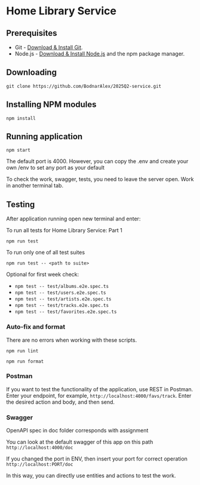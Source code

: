 # Home Library Service

## Prerequisites

- Git - [Download & Install Git](https://git-scm.com/downloads).
- Node.js - [Download & Install Node.js](https://nodejs.org/en/download/) and the npm package manager.

## Downloading

```
git clone https://github.com/BodnarAlex/2025Q2-service.git
```

## Installing NPM modules

```
npm install
```

## Running application

```
npm start
```

The default port is 4000. However, you can copy the .env and create your own /env to set any port as your default

To check the work, swagger, tests, you need to leave the server open.
Work in another terminal tab.

## Testing

After application running open new terminal and enter:

To run all tests for Home Library Service: Part 1

```
npm run test
```

To run only one of all test suites

```
npm run test -- <path to suite>
```

Optional for first week check:
- `npm test -- test/albums.e2e.spec.ts`
- `npm test -- test/users.e2e.spec.ts`
- `npm test -- test/artists.e2e.spec.ts`
- `npm test -- test/tracks.e2e.spec.ts`
- `npm test -- test/favorites.e2e.spec.ts`

### Auto-fix and format

There are no errors when working with these scripts.

```
npm run lint
```

```
npm run format
```

### Postman

If you want to test the functionality of the application, use REST in Postman.
Enter your endpoint, for example, `http://localhost:4000/favs/track`.
Enter the desired action and body, and then send.

### Swagger

OpenAPI spec in doc folder corresponds with assignment

You can look at the default swagger of this app on this path
`http://localhost:4000/doc`

If you changed the port in ENV, then insert your port for correct operation
`http://localhost:PORT/doc`

In this way, you can directly use entities and actions to test the work.